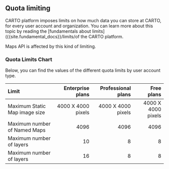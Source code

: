 ## Quota limiting

CARTO platform imposes limits on how much data you can store at CARTO, for every user account and organization. You can learn more about this topic by reading the [fundamentals about limits]({{site.fundamental_docs}}/limits/of the CARTO platform.

Maps API is affected by this kind of limiting.

### Quota Limits Chart

Below, you can find the values of the different quota limits by user account type. 

|Limit   |Enterprise plans   |Professional plans  |Free plans  |
| :---         |          ---: |          ---: |          ---: |
| Maximum Static Map image size |4000 X 4000 pixels  |4000 X 4000 pixels  |4000 X 4000 pixels  |
| Maximum number of Named Maps |4096  |4096  |4096 |
| Maximum number of layers |10  |8  |8 |
| Maximum number of layers |16  |8  |8 |
